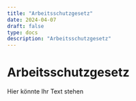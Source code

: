 ```yaml
---
title: "Arbeitsschutzgesetz"
date: 2024-04-07
draft: false
type: docs
description: "Arbeitsschutzgesetz"
---
```


# Arbeitsschutzgesetz

Hier könnte Ihr Text stehen